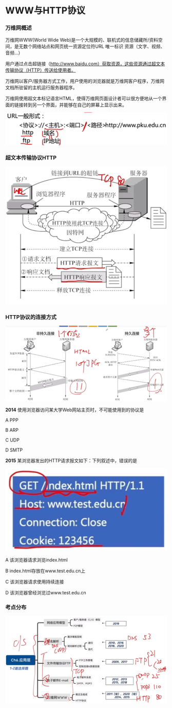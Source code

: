 # WWW与HTTP协议

### 万维网概述

万维网WWW(World Wide Web)是一个大规模的、联机式的信息储藏所/资料空间，是无数个网络站点和网页统一资源定位符URL 唯一标识 资源（文字、视频、音频...）

用户通过点击超链接（http://www.baidu.com）获取资源，这些资源通过超文本传输协议（HTTP）传送给使用者。

万维网以客户/服务器方式工作，用户使用的浏览器就是万维网客户程序，万维网文档所驻留的主机运行服务器程序。

万维网使用超文本标记语言HTML，使得万维网页面设计者可以很方便地从一个界面的链接转到另一个界面，并能够在自己的屏幕上显示出来。

![](1.png)

### 超文本传输协议HTTP

![](2.png)

### HTTP协议的连接方式

![](3.png)

**2014** 使用浏览器访问某大学Web网站主页时，不可能使用到的协议是

A PPP

B ARP

C UDP

D SMTP

**2015** 某浏览器发出的HTTP请求报文如下：下列叙述中，错误的是

![](4.png)

A 该浏览器请求浏览index.html

B index.html存放在www.test.edu.cn上

C 该浏览器请求使用持续连接 

D 该浏览器曾经浏览过www.test.edu.cn

### 考点分布

![](5.png)
